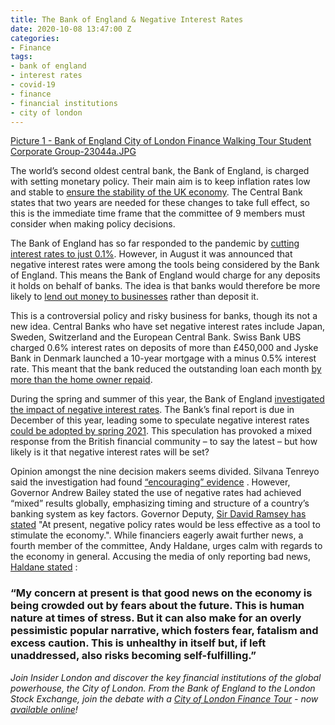 ```yaml
---
title: The Bank of England & Negative Interest Rates
date: 2020-10-08 13:47:00 Z
categories:
- Finance
tags:
- bank of england
- interest rates
- covid-19
- finance
- financial institutions
- city of london
---
```


[Picture 1 - Bank of England City of London Finance Walking Tour Student Corporate Group-23044a.JPG](/uploads/Picture%201%20-%20Bank%20of%20England%20City%20of%20London%20Finance%20Walking%20Tour%20Student%20Corporate%20Group-23044a.JPG)

The world’s second oldest central bank, the Bank of England, is charged with setting monetary policy. Their main aim is to keep inflation rates low and stable to [ensure the stability of the UK economy](https://www.bankofengland.co.uk/monetary-policy). The Central Bank states that two years are needed for these changes to take full effect, so this is the immediate time frame that the committee of 9 members must consider when making policy decisions.

The Bank of England has so far responded to the pandemic by [cutting interest rates to just 0.1%](https://www.bbc.co.uk/news/business-54314971). However, in August it was announced that negative interest rates were among the tools being considered by the Bank of England. This means the Bank of England would charge for any deposits it holds on behalf of banks. The idea is that banks would therefore be more likely to [lend out money to businesses](https://www.bbc.co.uk/news/business-54332980) rather than deposit it. 

This is a controversial policy and risky business for banks, though its not a new idea. Central Banks who have set negative interest rates include Japan, Sweden, Switzerland and the European Central Bank. Swiss Bank UBS charged 0.6% interest rates on deposits of more than £450,000 and Jyske Bank in Denmark launched a 10-year mortgage with a minus 0.5% interest rate. This meant that the bank reduced the outstanding loan each month [by more than the home owner repaid](https://www.thetimes.co.uk/article/is-the-bank-of-england-mulling-negative-rates-95jvdhccx). 

During the spring and summer of this year, the Bank of England [investigated the impact of negative interest rates](https://www.theguardian.com/business/2020/sep/27/bank-of-england-rate-setter-backs-negative-interest-rates). The Bank’s final report is due in December of this year, leading some to speculate negative interest rates [could be adopted by spring 2021](https://www.theguardian.com/business/2020/sep/27/bank-of-england-rate-setter-backs-negative-interest-rates). This speculation has provoked a mixed response from the British financial community – to say the latest –  but how likely is it that negative interest rates will be set?

Opinion amongst the nine decision makers seems divided. Silvana Tenreyo said the investigation had found [“encouraging” evidence](https://www.theguardian.com/business/2020/sep/27/bank-of-england-rate-setter-backs-negative-interest-rates) . However, Governor Andrew Bailey stated the use of negative rates had achieved “mixed” results globally, emphasizing timing and structure of a country’s banking system as key factors. Governor Deputy, [Sir David Ramsey has stated](https://www.standard.co.uk/business/bank-of-england-negative-interest-rates-a4558481.html) "At present, negative policy rates would be less effective as a tool to stimulate the economy.".
While financiers eagerly await further news, a fourth member of the committee, Andy Haldane, urges calm with regards to the economy in general. Accusing the media of only reporting bad news, [Haldane stated](https://www.theguardian.com/business/2020/sep/30/banks-chief-economist-warns-against-chicken-licken-pessimism-uk) :

### “My concern at present is that good news on the economy is being crowded out by fears about the future. This is human nature at times of stress. But it can also make for an overly pessimistic popular narrative, which fosters fear, fatalism and excess caution. This is unhealthy in itself but, if left unaddressed, also risks becoming self-fulfilling.”

*Join Insider London and discover the key financial institutions of the global powerhouse, the City of London. From the Bank of England to the London Stock Exchange, join the debate with a [City of London Finance Tour](https://www.insiderlondon.com/london/educational-tours/london-finance-walking-tour/) - now [available online](https://www.insiderlondon.com/online-education/virtual-tours/)!*
